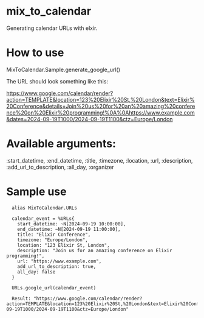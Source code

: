 # mix_to_calendar
 Generating calendar URLs with elxir.

# How to use 
 MixToCalendar.Sample.generate_google_url()

 The URL should look something like this:

 https://www.google.com/calendar/render?action=TEMPLATE&location=123%20Elixir%20St,%20London&text=Elixir%20Conference&details=Join%20us%20for%20an%20amazing%20conference%20on%20Elixir%20programming!%0A%0Ahttps://www.example.com&dates=2024-09-19T1000/2024-09-19T1100&ctz=Europe/London

# Available arguments: 
  :start_datetime, 
  :end_datetime,
  :title,
  :timezone,
  :location,
  :url, 
  :description,
  :add_url_to_description,
  :all_day,
  :organizer

# Sample use 
```
  alias MixToCalendar.URLs

  calendar_event = %URLs{
    start_datetime: ~N[2024-09-19 10:00:00],
    end_datetime: ~N[2024-09-19 11:00:00],
    title: "Elixir Conference",
    timezone: "Europe/London",
    location: "123 Elixir St, London",
    description: "Join us for an amazing conference on Elixir programming!",
    url: "https://www.example.com",
    add_url_to_description: true,
    all_day: false
  }

  URLs.google_url(calendar_event)

  Result: "https://www.google.com/calendar/render?action=TEMPLATE&location=123%20Elixir%20St,%20London&text=Elixir%20Conference&details=Join%20us%20for%20an%20amazing%20conference%20on%20Elixir%20programming!%0A%0Ahttps://www.example.com&dates=2024-09-19T1000/2024-09-19T1100&ctz=Europe/London"

```
